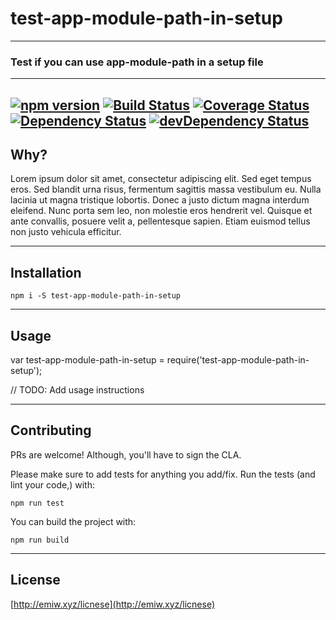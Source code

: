 # test-app-module-path-in-setup
---

### Test if you can use app-module-path in a setup file

---
[![npm version](https://badge.fury.io/js/test-app-module-path-in-setup.svg)](http://badge.fury.io/js/test-app-module-path-in-setup) 
[![Build Status](https://travis-ci.org/emiw/test-app-module-path-in-setup.svg)](https://travis-ci.org/emiw/test-app-module-path-in-setup) 
[![Coverage Status](https://coveralls.io/repos/emiw/test-app-module-path-in-setup/badge.svg?branch=master&service=github)](https://coveralls.io/github/emiw/test-app-module-path-in-setup?branch=master)
[![Dependency Status](https://david-dm.org/emiw/test-app-module-path-in-setup.svg)](https://david-dm.org/emiw/test-app-module-path-in-setup) 
[![devDependency Status](https://david-dm.org/emiw/test-app-module-path-in-setup/dev-status.svg)](https://david-dm.org/emiw/test-app-module-path-in-setup#info=devDependencies)
---

## Why?

Lorem ipsum dolor sit amet, consectetur adipiscing elit. Sed eget tempus eros. Sed blandit urna risus, fermentum sagittis
massa vestibulum eu. Nulla lacinia ut magna tristique lobortis. Donec a justo dictum magna interdum eleifend. Nunc porta
sem leo, non molestie eros hendrerit vel. Quisque et ante convallis, posuere velit a, pellentesque sapien. Etiam euismod
tellus non justo vehicula efficitur. 

---

## Installation

    npm i -S test-app-module-path-in-setup


---

## Usage

   var test-app-module-path-in-setup = require('test-app-module-path-in-setup');
   
   // TODO: Add usage instructions
   


---

## Contributing

PRs are welcome! Although, you'll have to sign the CLA.

Please make sure to add tests for anything you add/fix. Run the tests (and lint your code,) with:

    npm run test


You can build the project with:

    npm run build


---

## License

[http://emiw.xyz/licnese](http://emiw.xyz/licnese)



